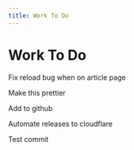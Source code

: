 ```yaml
---
title: Work To Do
---
```


# Work To Do

Fix reload bug when on article page

Make this prettier

Add to github

Automate releases to cloudflare

Test commit
